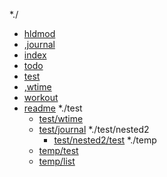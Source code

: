 *./
* [hldmod](https://ychnh.github.io/html/hldmod.html)
* [,journal](https://ychnh.github.io/html/,journal.html)
* [index](https://ychnh.github.io/html/index.html)
* [todo](https://ychnh.github.io/html/todo.html)
* [test](https://ychnh.github.io/html/test.html)
* [,wtime](https://ychnh.github.io/html/,wtime.html)
* [workout](https://ychnh.github.io/html/workout.html)
* [readme](https://ychnh.github.io/html/readme.html)
*./test
  * [test/wtime](https://ychnh.github.io/html/test/wtime.html)
  * [test/journal](https://ychnh.github.io/html/test/journal.html)
  *./test/nested2
    * [test/nested2/test](https://ychnh.github.io/html/test/nested2/test.html)
*./temp
  * [temp/test](https://ychnh.github.io/html/temp/test.html)
  * [temp/list](https://ychnh.github.io/html/temp/list.html)
